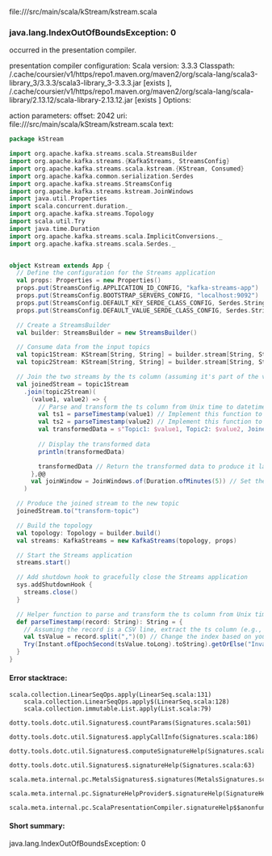 file://<WORKSPACE>/src/main/scala/kStream/kstream.scala
### java.lang.IndexOutOfBoundsException: 0

occurred in the presentation compiler.

presentation compiler configuration:
Scala version: 3.3.3
Classpath:
<HOME>/.cache/coursier/v1/https/repo1.maven.org/maven2/org/scala-lang/scala3-library_3/3.3.3/scala3-library_3-3.3.3.jar [exists ], <HOME>/.cache/coursier/v1/https/repo1.maven.org/maven2/org/scala-lang/scala-library/2.13.12/scala-library-2.13.12.jar [exists ]
Options:



action parameters:
offset: 2042
uri: file://<WORKSPACE>/src/main/scala/kStream/kstream.scala
text:
```scala
package kStream

import org.apache.kafka.streams.scala.StreamsBuilder
import org.apache.kafka.streams.{KafkaStreams, StreamsConfig}
import org.apache.kafka.streams.scala.kstream.{KStream, Consumed}
import org.apache.kafka.common.serialization.Serdes
import org.apache.kafka.streams.StreamsConfig
import org.apache.kafka.streams.kstream.JoinWindows
import java.util.Properties
import scala.concurrent.duration._
import org.apache.kafka.streams.Topology
import scala.util.Try
import java.time.Duration
import org.apache.kafka.streams.scala.ImplicitConversions._
import org.apache.kafka.streams.scala.Serdes._


object Kstream extends App {
  // Define the configuration for the Streams application
  val props: Properties = new Properties()
  props.put(StreamsConfig.APPLICATION_ID_CONFIG, "kafka-streams-app")
  props.put(StreamsConfig.BOOTSTRAP_SERVERS_CONFIG, "localhost:9092")
  props.put(StreamsConfig.DEFAULT_KEY_SERDE_CLASS_CONFIG, Serdes.String().getClass.getName)
  props.put(StreamsConfig.DEFAULT_VALUE_SERDE_CLASS_CONFIG, Serdes.String().getClass.getName)

  // Create a StreamsBuilder
  val builder: StreamsBuilder = new StreamsBuilder()

  // Consume data from the input topics
  val topic1Stream: KStream[String, String] = builder.stream[String, String]("topic1")
  val topic2Stream: KStream[String, String] = builder.stream[String, String]("topic2")

  // Join the two streams by the ts column (assuming it's part of the value)
  val joinedStream = topic1Stream
    .join(topic2Stream)(
      (value1, value2) => {
        // Parse and transform the ts column from Unix time to datetime
        val ts1 = parseTimestamp(value1) // Implement this function to extract and convert ts
        val ts2 = parseTimestamp(value2) // Implement this function to extract and convert ts
        val transformedData = s"Topic1: $value1, Topic2: $value2, JoinedTS: $ts1, $ts2"
        
        // Display the transformed data
        println(transformedData)

        transformedData // Return the transformed data to produce it later
      },@@
      val joinWindow = JoinWindows.of(Duration.ofMinutes(5)) // Set the join window (e.g., 5 minutes)
    )

  // Produce the joined stream to the new topic
  joinedStream.to("transform-topic")

  // Build the topology
  val topology: Topology = builder.build()
  val streams: KafkaStreams = new KafkaStreams(topology, props)

  // Start the Streams application
  streams.start()

  // Add shutdown hook to gracefully close the Streams application
  sys.addShutdownHook {
    streams.close()
  }

  // Helper function to parse and transform the ts column from Unix time to datetime
  def parseTimestamp(record: String): String = {
    // Assuming the record is a CSV line, extract the ts column (e.g., from the first position)
    val tsValue = record.split(",")(0) // Change the index based on your CSV format
    Try(Instant.ofEpochSecond(tsValue.toLong).toString).getOrElse("Invalid Timestamp")
  }
}

```



#### Error stacktrace:

```
scala.collection.LinearSeqOps.apply(LinearSeq.scala:131)
	scala.collection.LinearSeqOps.apply$(LinearSeq.scala:128)
	scala.collection.immutable.List.apply(List.scala:79)
	dotty.tools.dotc.util.Signatures$.countParams(Signatures.scala:501)
	dotty.tools.dotc.util.Signatures$.applyCallInfo(Signatures.scala:186)
	dotty.tools.dotc.util.Signatures$.computeSignatureHelp(Signatures.scala:94)
	dotty.tools.dotc.util.Signatures$.signatureHelp(Signatures.scala:63)
	scala.meta.internal.pc.MetalsSignatures$.signatures(MetalsSignatures.scala:17)
	scala.meta.internal.pc.SignatureHelpProvider$.signatureHelp(SignatureHelpProvider.scala:51)
	scala.meta.internal.pc.ScalaPresentationCompiler.signatureHelp$$anonfun$1(ScalaPresentationCompiler.scala:435)
```
#### Short summary: 

java.lang.IndexOutOfBoundsException: 0